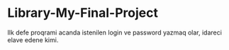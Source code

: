 # Library-My-Final-Project
Ilk defe proqrami acanda istenilen login ve password yazmaq olar, idareci elave edene kimi.
